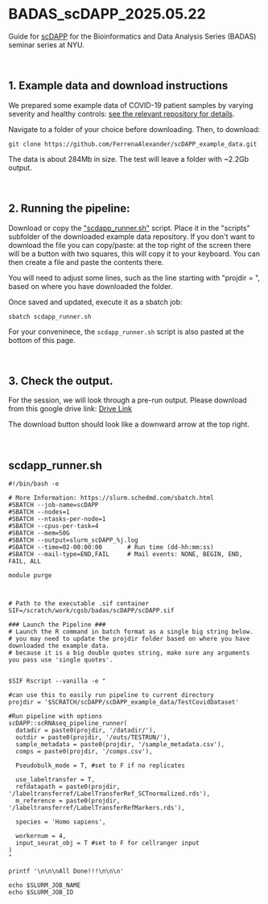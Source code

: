 # BADAS_scDAPP_2025.05.22
Guide for [scDAPP](https://github.com/bioinfoDZ/scDAPP) for the Bioinformatics and Data Analysis Series (BADAS) seminar series at NYU.

<br />

## 1. Example data and download instructions

We prepared some example data of COVID-19 patient samples by varying severity and healthy controls: [see the relevant repository for details](https://github.com/FerrenaAlexander/scDAPP_example_data).

Navigate to a folder of your choice before downloading. Then, to download:
```
git clone https://github.com/FerrenaAlexander/scDAPP_example_data.git
```

The data is about 284Mb in size. The test will leave a folder with ~2.2Gb output.

<br />

## 2. Running the pipeline:

Download or copy the ["scdapp_runner.sh"](https://github.com/FerrenaAlexander/BADAS_scDAPP_2025.05.22/blob/main/scdapp_runner.sh) script. Place it in the "scripts" subfolder of the downloaded example data repository. If you don't want to download the file you can copy/paste: at the top right of the screen there will be a button with two squares, this will copy it to your keyboard. You can then create a file and paste the contents there.

You will need to adjust some lines, such as the line starting with "projdir = ", based on where you have downloaded the folder.

Once saved and updated, execute it as a sbatch job: 
```
sbatch scdapp_runner.sh
```


For your conveninece, the `scdapp_runner.sh` script is also pasted at the bottom of this page.


<br />

## 3. Check the output.

For the session, we will look through a pre-run output. Please download from this google drive link:
[Drive Link](https://drive.google.com/file/d/1IqPFNoMvYIYTltIfUKQCAo_0umM0BjJl/view?usp=sharing)

The download button should look like a downward arrow at the top right.


<br />

## scdapp_runner.sh

```
#!/bin/bash -e

# More Information: https://slurm.schedmd.com/sbatch.html
#SBATCH --job-name=scDAPP
#SBATCH --nodes=1
#SBATCH --ntasks-per-node=1
#SBATCH --cpus-per-task=4
#SBATCH --mem=50G
#SBATCH --output=slurm_scDAPP_%j.log
#SBATCH --time=02-00:00:00       # Run time (dd-hh:mm:ss)
#SBATCH --mail-type=END,FAIL     # Mail events: NONE, BEGIN, END, FAIL, ALL

module purge



# Path to the executable .sif container
SIF=/scratch/work/cgsb/badas/scDAPP/scDAPP.sif

### Launch the Pipeline ###
# Launch the R command in batch format as a single big string below.
# you may need to update the projdir folder based on where you have downloaded the example data.
# because it is a big double quotes string, make sure any arguments you pass use 'single quotes'.


$SIF Rscript --vanilla -e "

#can use this to easily run pipeline to current directory
projdir = '$SCRATCH/scDAPP/scDAPP_example_data/TestCovidDataset'

#Run pipeline with options
scDAPP::scRNAseq_pipeline_runner(
  datadir = paste0(projdir, '/datadir/'),
  outdir = paste0(projdir, '/outs/TESTRUN/'),
  sample_metadata = paste0(projdir, '/sample_metadata.csv'),
  comps = paste0(projdir, '/comps.csv'),
  
  Pseudobulk_mode = T, #set to F if no replicates

  use_labeltransfer = T,
  refdatapath = paste0(projdir, '/labeltransferref/LabelTransferRef_SCTnormalized.rds'),
  m_reference = paste0(projdir, '/labeltransferref/LabelTransferRefMarkers.rds'),

  species = 'Homo sapiens',

  workernum = 4,
  input_seurat_obj = T #set to F for cellranger input
)
"

printf '\n\n\nAll Done!!!\n\n\n'

echo $SLURM_JOB_NAME
echo $SLURM_JOB_ID
```
